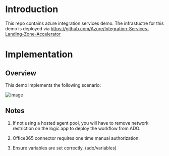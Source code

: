 # Introduction 
This repo contains azure integration services demo. The infrastuctre for this demo is deployed via https://github.com/Azure/Integration-Services-Landing-Zone-Accelerator

# Implementation

## Overview

This demo implements the following scenario:

![image](https://user-images.githubusercontent.com/11030157/227463657-d78ff92a-b364-4043-8e59-5a10c85ba109.png)

## Notes

1. If not using a hosted agent pool, you will have to remove network restriction on the logic app to deploy the workflow from ADO.

2. Office365 connector requires one time manual authorization.

3. Ensure variables are set correctly. (ado/variables)